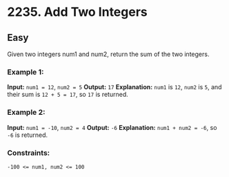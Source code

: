 # 2235. Add Two Integers

## Easy

Given two integers num1 and num2, return the sum of the two integers.

### Example 1:
**Input:** `num1 = 12`, `num2 = 5`
**Output:** `17`
**Explanation:** `num1` is `12`, `num2` is `5`, and their sum is `12 + 5 = 17`, so `17` is returned.

### Example 2:
**Input:** `num1 = -10`, `num2 = 4`
**Output:** `-6`
**Explanation:** `num1 + num2 = -6`, so `-6` is returned.

### Constraints:
`-100 <= num1, num2 <= 100`